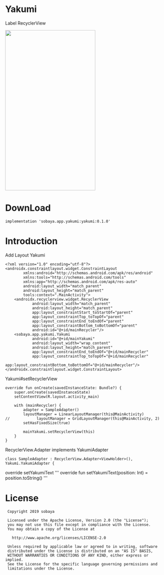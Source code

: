 # Yakumi
Label RecyclerView

<img src="https://user-images.githubusercontent.com/45986582/60495400-ab7f3900-9ceb-11e9-9e69-964ff6238d83.gif" width="288" height="512" />

# DownLoad
```
implementation 'sobaya.app.yakumi:yakumi:0.1.0'
```

# Introduction
Add Layout Yakumi
```
<?xml version="1.0" encoding="utf-8"?>
<androidx.constraintlayout.widget.ConstraintLayout
        xmlns:android="http://schemas.android.com/apk/res/android"
        xmlns:tools="http://schemas.android.com/tools"
        xmlns:app="http://schemas.android.com/apk/res-auto"
        android:layout_width="match_parent"
        android:layout_height="match_parent"
        tools:context=".MainActivity">
    <androidx.recyclerview.widget.RecyclerView
            android:layout_width="match_parent"
            android:layout_height="match_parent"
            app:layout_constraintStart_toStartOf="parent"
            app:layout_constraintTop_toTopOf="parent"
            app:layout_constraintEnd_toEndOf="parent"
            app:layout_constraintBottom_toBottomOf="parent"
            android:id="@+id/mainRecycler"/>
    <sobaya.app.yakumi.Yakumi
            android:id="@+id/mainYakumi"
            android:layout_width="wrap_content"
            android:layout_height="match_parent"
            app:layout_constraintEnd_toEndOf="@+id/mainRecycler"
            app:layout_constraintTop_toTopOf="@+id/mainRecycler"
            app:layout_constraintBottom_toBottomOf="@+id/mainRecycler"/>
</androidx.constraintlayout.widget.ConstraintLayout>
```

Yakumi#setRecyclerView
```
override fun onCreate(savedInstanceState: Bundle?) {
    super.onCreate(savedInstanceState)
    setContentView(R.layout.activity_main)

    with (mainRecycler) {
        adapter = SampleAdapter()
        layoutManager = LinearLayoutManager(this@MainActivity)
//            layoutManager = GridLayoutManager(this@MainActivity, 2)
        setHasFixedSize(true)

        mainYakumi.setRecyclerView(this)
    }
}
```

RecyclerView.Adapter
implements YakumiAdapter
```
class SampleAdapter : RecyclerView.Adapter<ViewHolder>(), Yakumi.YakumiAdapter {
```

override setYakumiText
'''
override fun setYakumiText(position: Int) = position.toString()
'''

# License
```
 Copyright 2019 sobaya

 Licensed under the Apache License, Version 2.0 (the "License");
 you may not use this file except in compliance with the License.
 You may obtain a copy of the License at

   http://www.apache.org/licenses/LICENSE-2.0

 Unless required by applicable law or agreed to in writing, software
 distributed under the License is distributed on an "AS IS" BASIS,
 WITHOUT WARRANTIES OR CONDITIONS OF ANY KIND, either express or implied.
 See the License for the specific language governing permissions and
 limitations under the License.
```
